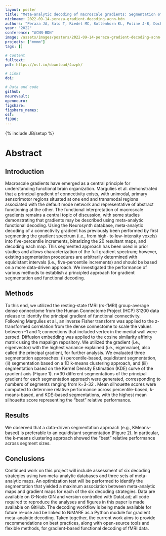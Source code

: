 ```yaml
---
layout: poster
title: "Meta-analytic decoding of macroscale gradients: Segmentation of connectivity gradients"
nickname: 2022-09-14-peraza-gradient-decoding-acnn-bdn
authors: "Peraza JA, Salo T, Riedel MC, Bottenhorn KL, Poline J-B, Dockès J, Kent JD, de la Vega A, Laird AR"
year: "2022"
conference: "ACNN-BDN"
image: /assets/images/posters/2022-09-14-peraza-gradient-decoding-acnn-bdn.png
projects: ["mmmm"]
tags: []

# Content
fulltext:
pdf: https://osf.io/download/4uzpk/

# Links
doi:

# Data and code
github:
neurovault:
openneuro:
figshare:
figshare_names:
osf:
f1000:
---
```


{% include JB/setup %}

# Abstract

## Introduction

Macroscale gradients have emerged as a central principle for understanding functional brain organization. Margulies et al. demonstrated that a principal gradient of connectivity exists, with unimodal, primary sensorimotor regions situated at one end and transmodal regions associated with the default mode network and representative of abstract functioning at the other. The functional interpretation of macroscale gradients remains a central topic of discussion, with some studies demonstrating that gradients may be described using meta-analytic functional decoding. Using the Neurosynth database, meta-analytic decoding of a connectivity gradient has previously been performed by first segmenting the gradient spectrum (i.e., from high- to low-intensity voxels) into five-percentile increments, binarizing the 20 resultant maps, and decoding each map. This segmented approach has been used in prior studies and allows characterization of the full gradient spectrum; however, existing segmentation procedures are arbitrarily determined with equidistant intervals (i.e., five-percentile increments) and should be based on a more data-driven approach. We investigated the performance of various methods to establish a principled approach for gradient segmentation and functional decoding.

## Methods

To this end, we utilized the resting-state fMRI (rs-fMRI) group-average dense connectome from the Human Connectome Project (HCP) S1200 data release to identify the principal gradient of functional connectivity. Following Margulies et al., an inverse Fisher transform was applied to the z-transformed correlation from the dense connectome to scale the values between -1 and 1; connections that included vertex in the medial wall were zeroed. Diffusion embedding was applied to the cosine similarity affinity matrix using the mapalign repository. We utilized the gradient (i.e., eigenvector) with the highest variance explained (i.e., eigenvalue), also called the principal gradient, for further analysis. We evaluated three segmentation approaches: (i) percentile-based, equidistant segmentation, (ii) segmentation based on a 1D k-means clustering approach, and (iii) segmentation based on the Kernel Density Estimation (KDE) curve of the gradient axis (Figure 1). n=30 different segmentations of the principal gradient for each segmentation approach were generated, corresponding to numbers of segments ranging from k=3-32 . Mean silhouette scores were computed to determine relative performance across percentile-based, k-means-based, and KDE-based segmentations, with the highest mean silhouette score representing the “best” relative performance.

## Results

We observed that a data-driven segmentation approach (e.g., KMeans-based) is preferable to an equidistant segmentation (Figure 2). In particular, the k-means clustering approach showed the “best” relative performance across segment sizes.

## Conclusions

Continued work on this project will include assessment of six decoding strategies using two meta-analytic databases and three sets of meta-analytic maps. An optimization test will be performed to identify the segmentation that yielded a maximum association between meta-analytic maps and gradient maps for each of the six decoding strategies. Data are available on G-Node GIN and version controlled with DataLad; all code required to reproduce the analyses and figures in this paper is made available on GitHub. The decoding workflow is being made available for future re-use and be linked to NiMARE as a Python module for gradient meta-analytic decoding. Taken together, the current work aims to provide recommendations on best practices, along with open-source tools and flexible methods, for gradient-based functional decoding of fMRI data.
